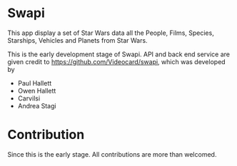 # Swapi

This app display a set of Star Wars data all the People, Films, Species, Starships, Vehicles and Planets from Star Wars.

This is the early development stage of Swapi. API and back end service are given credit to https://github.com/Videocard/swapi, which was developed by

* Paul Hallett
* Owen Hallett
* Carvilsi
* Andrea Stagi

# Contribution

Since this is the early stage. All contributions are more than welcomed.
